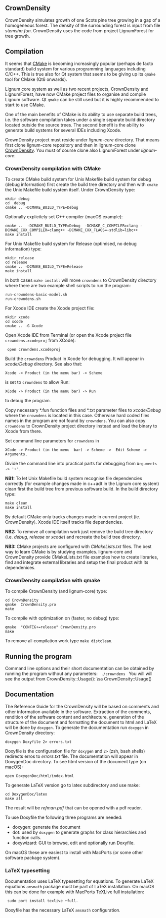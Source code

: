 ## CrownDensity

CrownDensity simulates growth of one Scots  pine tree growing in a gap
of  a homogeneous  forest. The  density of  the surrounding  forest is
input from  file *stemsha.fun*.  CrownDensity uses  the code from project
LignumForest for tree growth.

## Compilation

It  seems  that  [CMake](https://cmake.org) is  becoming  increasingly
popular  (perhaps   de  facto  standard)  build   system  for  various
programming languages including C/C++. This is true also for Qt system
that seems to be giving up its `qmake` tool for CMake (Qt6 onwards). 

Lignum core  system as well  as two recent projects,  CrownDensity and
LignumForest, have  now CMake  project files  to organise  and compile
Lignum  software.  Qt  `qmake`  can be  still used  but  it is  highly
recommended to start to use CMake.

One of the main benefits of CMake is its ability to use separate build
trees, i.e.   the software compilation  takes under a  single separate
build directory located  outside the source trees.  The second benefit
is the  ability to generate  build systems for several  IDEs including
Xcode.

CrownDensity project  must reside under *lignum-core*  directory. That
means first clone lignum-core repository and then in lignum-core clone
[CrownDensity](https://github.com/lignumsystem/CrownDensity.git).  You
must of course clone also LignumForest under *lignum-core*.

### CrownDensity compilation with CMake

To create CMake build system for  Unix Makefile build system for debug
(debug information)  first create  the build  tree directory  and then
with `cmake` the Unix Makefile build system itself. Under CrownDensity
type:

    mkdir debug
    cd  debug
    cmake .. -DCMAKE_BUILD_TYPE=Debug

Optionally explicitely set C++ compiler (macOS example):

    cmake ..  -DCMAKE_BUILD_TYPE=Debug  -DCMAKE_C_COMPILER=clang -DCMAKE_CXX_COMPILER=clang++ -DCMAKE_CXX_FLAGS=-stdlib=libc++
    make install

For Unix Makefile build system for Release (optimised, no debug information) type:

    mkdir release
    cd release
    cmake .. -DCMAKE_BUILD_TYPE=Release
    make install

In both cases `make install` will move `crowndens` to CrownDensity directory
where there are two example  shell scripts to run the program:
	
	run-crowndens-basic-model.sh	
	run-crowndens.sh

For Xcode IDE create the Xcode project file:

    mkdir xcode
    cd xcode
    cmake .. -G Xcode

Open  Xcode  IDE  from  Terminal  (or  open  the  Xcode  project  file
`crowndens.xcodeproj` from XCode):
     
	 open crowndens.xcodeproj

Build the `crowndens` Product in  Xcode for debugging.  It will appear
in *xcode/Debug*  directory. See  also that: 

	Xcode -> Product (in the menu bar) -> Scheme 

is set  to `crowndens` to allow Run: 

	XCode -> Product (in the menu bar) -> Run
	
to debug the program.

Copy necessary \*.fun  function files and \*.txt parameter files to
*xcode/Debug*  where   the  `crowndens`  is  located   in  this  case.
Otherwise  hard coded  files names  in the  program are  not found  by
`crowndens`. You can also copy `crowndens` to CrownDensity project
directory instead and load the binary to Xcode from there. 

Set command  line parameters for  `crowndens` in 

	XCode -> Product (in the menu  bar) -> Scheme ->  Edit Scheme -> Arguments.

Divide the command line into practical parts for debugging from `Arguments -> '+'`.

**NB1:** To let Unix Makefile build system recognise file dependencies
correctly  (for example  changes made  in  c++adt in  the Lignum  core
system) clean  first the build  tree from previous software  build. In
the build directory type:

	make clean
	make install
	
By  default  CMake  only  tracks   changes  made  in  current  project
(ie. CrownDensity). Xcode IDE itself tracks file dependencies.

**NB2:** To  remove all  compilation work just  remove the  build tree
directory (i.e. *debug*, *release* or *xcode*) and recreate  the build
tree directory.

**NB3:**   CMake  projects   are   configured  with   *CMakeLists.txt*
files.  The  best  way  to   learn  CMake  is  by  studying  examples.
lignum-core and CrownDensity provide  CMakeLists.txt file examples how
to create libraries,  find and integrate external  libraries and setup
the final product with its dependenices.


### CrownDensity compilation with qmake

To compile CrownDensity (and lignum-core) type:

    cd CrownDensity
    qmake  CrownDensity.pro
    make

To compile with optimization on (faster, no debug) type:

    qmake  "CONFIG+=release" CrownDensity.pro
    make

To remove all compilation work type `make distclean`.

## Running the program

Command line options and their short documentation can be obtained by running the program
without any parameters: <CODE> ./crowndens </CODE>
You will will see the output from CrownDensity::Usage(): \sa CrownDensity::Usage()


## Documentation

The Reference Guide for the CrownDensity will be based on comments and other information
available in the software. Extraction of the comments, rendition of the software content and 
architecture, generation of the structure of the document and formatting the document to html 
and LaTeX will be done by `doxygen`. To generate the documentation run `doxygen` in CrownDensity directory:
    
    doxygen Doxyfile 2> errors.txt
     
Doxyfile is the  configuration file for `doxygen` and  `2>` (zsh, bash
shells) redirects erros to  *errors.txt* file.  The documentation will
appear in DoxygenDoc  directory.  To see html version  of the document
type (on macOS):

    open DoxygenDoc/html/index.html
    
To generate LaTeX version go to latex subdirectory and use make:

    cd DoxygenDoc/latex
    make all
    
The result will be *refman.pdf* that can be opened with a pdf reader.

To use Doxyfile the following three programs are needed:

  + doxygen: generate the document 
  + dot: used by `doxygen` to generate graphs for class hierarchies and function calls.
  + doxywizard: GUI to browse, edit and optionally run Doxyfile. 
    
On macOS these are easiest to install with MacPorts (or some other software package system). 

### LaTeX typesetting
Documentation uses LaTeX typesetting for equations. To generate LaTeX equations `amsmath` package must be part of LaTeX installation.
On macOS this can be done for example with MacPorts TeXLive full installation:

   	 sudo port install texlive +full.

Doxyfile has the necessary LaTeX `amsmath` configuration. 
